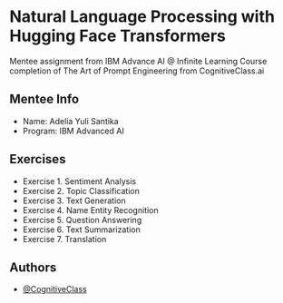 
# Natural Language Processing with Hugging Face Transformers

Mentee assignment from IBM Advance AI @ Infinite Learning Course completion of The Art of Prompt Engineering from CognitiveClass.ai

## Mentee Info
- Name: Adelia Yuli Santika
- Program: IBM Advanced AI

## Exercises

- Exercise 1. Sentiment Analysis
- Exercise 2. Topic Classification
- Exercise 3. Text Generation
- Exercise 4. Name Entity Recognition
- Exercise 5. Question Answering
- Exercise 6. Text Summarization
- Exercise 7. Translation


## Authors

- [@CognitiveClass](https://cognitiveclass.ai/courses/course-v1:IBM+GPXX0AIAEN+v1?authuser=0)

